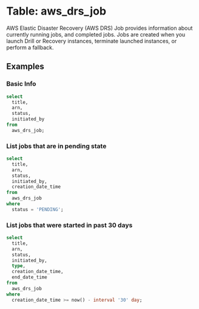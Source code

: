 # Table: aws_drs_job

AWS Elastic Disaster Recovery (AWS DRS) Job provides information about currently running jobs, and completed jobs. Jobs are created when you launch Drill or Recovery instances, terminate launched instances, or perform a fallback.

## Examples

### Basic Info

```sql
select
  title,
  arn,
  status,
  initiated_by
from
  aws_drs_job;
```

### List jobs that are in pending state

```sql
select
  title,
  arn,
  status,
  initiated_by,
  creation_date_time
from
  aws_drs_job
where
  status = 'PENDING';
```

### List jobs that were started in past 30 days

```sql
select
  title,
  arn,
  status,
  initiated_by,
  type,
  creation_date_time,
  end_date_time
from
  aws_drs_job
where
  creation_date_time >= now() - interval '30' day;
```
